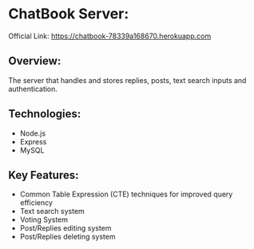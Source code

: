 # ChatBook Server:

Official Link: https://chatbook-78339a168670.herokuapp.com

## Overview:
The server that handles and stores replies, posts, text search inputs and authentication.

## Technologies:
* Node.js
* Express
* MySQL

## Key Features:
* Common Table Expression (CTE) techniques for improved query efficiency
* Text search system
* Voting System
* Post/Replies editing system
* Post/Replies deleting system
